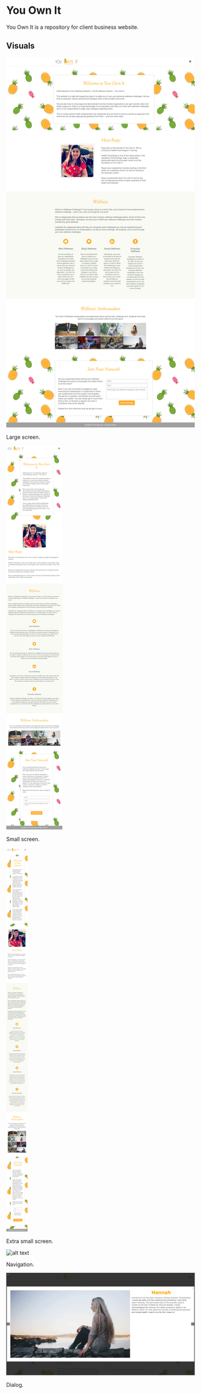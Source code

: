 # You Own It

You Own It is a repository for client business website.

## Visuals

![alt text](https://github.com/Nilayacake/you-own-it/blob/master/images/screenshots/lg-screen.png "Screenshot on a large screen")

Large screen.

![alt text](https://github.com/Nilayacake/you-own-it/blob/master/images/screenshots/sm-screen.png "Screenshot on a small screen")

Small screen.

![alt text](https://github.com/Nilayacake/you-own-it/blob/master/images/screenshots/xs-screen.png "Screenshot on a extra small screen")

Extra small screen.

![alt text](https://github.com/Nilayacake/you-own-it/blob/master/images/screenshots/nav.gif "Gif of the navigation")

Navigation.

![alt text](https://github.com/Nilayacake/you-own-it/blob/master/images/screenshots/dialog.png "Screenshot of the dialog")

Dialog.
